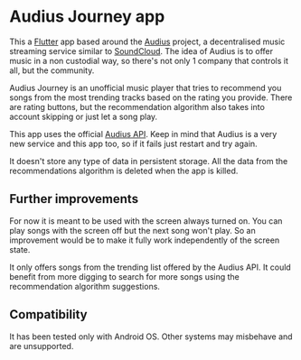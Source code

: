 # Audius Journey app

This a [Flutter](https://flutter.dev/) app based around the [Audius](https://audius.org/) project, a decentralised music streaming service similar to [SoundCloud](https://soundcloud.com/). The idea of Audius is to offer music in a non custodial way, so there's not only 1 company that controls it all, but the community.

Audius Journey is an unofficial music player that tries to recommend you songs from the most trending tracks based on the rating you provide. There are rating buttons, but the recommendation algorithm also takes into account skipping or just let a song play.

This app uses the official [Audius API](https://audiusproject.github.io/api-docs/#audius-api-docs). Keep in mind that Audius is a very new service and this app too, so if it fails just restart and try again.

It doesn't store any type of data in persistent storage. All the data from the recommendations algorithm is deleted when the app is killed.

## Further improvements

For now it is meant to be used with the screen always turned on. You can play songs with the screen off but the next song won't play. So an improvement would be to make it fully work independently of the screen state.

It only offers songs from the trending list offered by the Audius API. It could benefit from more digging to search for more songs using the recommendation algorithm suggestions.

## Compatibility

It has been tested only with Android OS. Other systems may misbehave and are unsupported.
